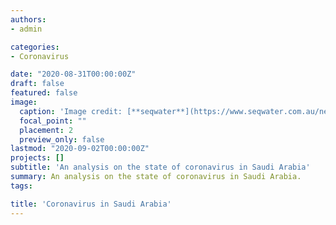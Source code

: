 ```yaml
---
authors:
- admin

categories:
- Coronavirus 

date: "2020-08-31T00:00:00Z"
draft: false
featured: false
image:
  caption: 'Image credit: [**seqwater**](https://www.seqwater.com.au/news/coronavirus-covid-19-update-seq-bulk-water-supply)'
  focal_point: ""
  placement: 2
  preview_only: false
lastmod: "2020-09-02T00:00:00Z"
projects: []
subtitle: 'An analysis on the state of coronavirus in Saudi Arabia'
summary: An analysis on the state of coronavirus in Saudi Arabia.
tags:

title: 'Coronavirus in Saudi Arabia'
---
```


